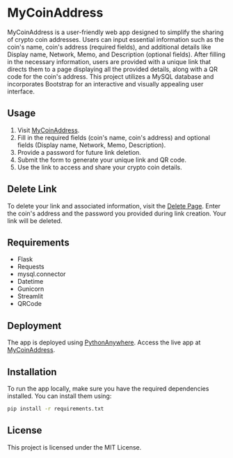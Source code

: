 # MyCoinAddress

MyCoinAddress is a user-friendly web app designed to simplify the sharing of crypto coin addresses. Users can input essential information such as the coin's name, coin's address (required fields), and additional details like Display name, Network, Memo, and Description (optional fields). After filling in the necessary information, users are provided with a unique link that directs them to a page displaying all the provided details, along with a QR code for the coin's address. This project utilizes a MySQL database and incorporates Bootstrap for an interactive and visually appealing user interface.

## Usage

1. Visit [MyCoinAddress](https://maegox.pythonanywhere.com/).
2. Fill in the required fields (coin's name, coin's address) and optional fields (Display name, Network, Memo, Description).
3. Provide a password for future link deletion.
4. Submit the form to generate your unique link and QR code.
5. Use the link to access and share your crypto coin details.

## Delete Link

To delete your link and associated information, visit the [Delete Page](https://maegox.pythonanywhere.com/delete). Enter the coin's address and the password you provided during link creation. Your link will be deleted.

## Requirements

- Flask
- Requests
- mysql.connector
- Datetime
- Gunicorn
- Streamlit
- QRCode

## Deployment

The app is deployed using [PythonAnywhere](https://www.pythonanywhere.com/). Access the live app at [MyCoinAddress](https://maegox.pythonanywhere.com/).

## Installation

To run the app locally, make sure you have the required dependencies installed. You can install them using:

```bash
pip install -r requirements.txt
```

## License
This project is licensed under the MIT License.
